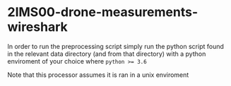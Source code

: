 # 2IMS00-drone-measurements-wireshark
In order to run the preprocessing script simply run the python script found in the relevant data directory (and from that directory) with a python enviroment of your choice where `python >= 3.6`

Note that this processor assumes it is ran in a unix enviroment
